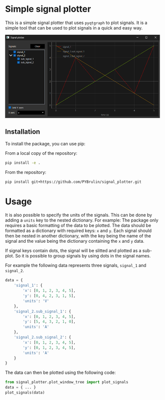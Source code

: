 # Simple signal plotter

This is a simple signal plotter that uses `pyqtgraph` to plot signals. It is a simple tool that can be used to plot signals in a quick and easy way.

![Simple plotter window](./.github/capture.png)

## Installation

To install the package, you can use pip:

From a local copy of the repository:

```bash
pip install -e .
```

From the repository:

```bash
pip install git+https://github.com/PYBrulin/signal_plotter.git
```

# Usage

It is also possible to specify the units of the signals. This can be done by adding a `units` key to the nested dictionary. For example:
The package only requires a basic formatting of the data to be plotted. The data should be formatted as a dictionary with required keys: `x` and `y`. Each signal should then be nested in another dictionary, with the key being the name of the signal and the value being the dictionary containing the `x` and `y` data.

If signal keys contain dots, the signal will be slitted and plotted as a sub-plot. So it is possible to group signals by using dots in the signal names.

For example the following data represents three signals, `signal_1` and `signal_2`.

```python
data = {
    'signal_1': {
        'x': [0, 1, 2, 3, 4, 5],
        'y': [0, 4, 2, 3, 1, 5],
        'units': 'V'
    },
    'signal_2.sub_signal_1': {
        'x': [0, 1, 2, 3, 4, 5],
        'y': [5, 4, 3, 2, 1, 0],
        'units': 'A'
    },
    'signal_2.sub_signal_2': {
        'x': [0, 1, 2, 3, 4, 5],
        'y': [0, 1, 2, 3, 4, 5],
        'units': 'A'
    }
}
```

The data can then be plotted using the following code:

```python
from signal_plotter.plot_window_tree import plot_signals
data = { ... }
plot_signals(data)
```
